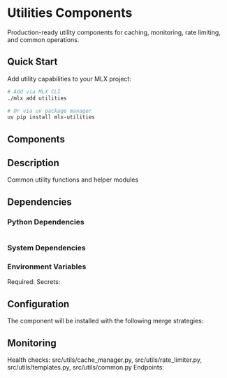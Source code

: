 # Utilities Components

Production-ready utility components for caching, monitoring, rate limiting, and common operations.

## Quick Start

Add utility capabilities to your MLX project:

```bash
# Add via MLX CLI
./mlx add utilities

# Or via uv package manager
uv pip install mlx-utilities
```

## Components

## Description
Common utility functions and helper modules

## Dependencies

### Python Dependencies
```bash

```

### System Dependencies


### Environment Variables
Required:
Secrets:

## Configuration
The component will be installed with the following merge strategies:


## Monitoring
Health checks: src/utils/cache_manager.py, src/utils/rate_limiter.py, src/utils/templates.py, src/utils/common.py
Endpoints:
